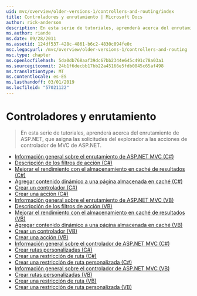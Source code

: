 ```yaml
---
uid: mvc/overview/older-versions-1/controllers-and-routing/index
title: Controladores y enrutamiento | Microsoft Docs
author: rick-anderson
description: En esta serie de tutoriales, aprenderá acerca del enrutamiento de ASP.NET, que asigna las solicitudes del explorador a las acciones de controlador de MVC de ASP.NET.
ms.author: riande
ms.date: 09/28/2011
ms.assetid: 124df537-428c-4861-b6c2-4830c094fe0c
msc.legacyurl: /mvc/overview/older-versions-1/controllers-and-routing
msc.type: chapter
ms.openlocfilehash: 5da0db768aaf39dc67bb2344e645c491c78a03a1
ms.sourcegitcommit: 24b1f6decbb17bb22a45166e5fdb0845c65af498
ms.translationtype: MT
ms.contentlocale: es-ES
ms.lasthandoff: 03/01/2019
ms.locfileid: "57021122"
---
```

<a name="controllers-and-routing"></a>Controladores y enrutamiento
====================
> En esta serie de tutoriales, aprenderá acerca del enrutamiento de ASP.NET, que asigna las solicitudes del explorador a las acciones de controlador de MVC de ASP.NET.


- [Información general sobre el enrutamiento de ASP.NET MVC (C#)](asp-net-mvc-routing-overview-cs.md)
- [Descripción de los filtros de acción (C#)](understanding-action-filters-cs.md)
- [Mejorar el rendimiento con el almacenamiento en caché de resultados (C#)](improving-performance-with-output-caching-cs.md)
- [Agregar contenido dinámico a una página almacenada en caché (C#)](adding-dynamic-content-to-a-cached-page-cs.md)
- [Crear un controlador (C#)](creating-a-controller-cs.md)
- [Crear una acción (C#)](creating-an-action-cs.md)
- [Información general sobre el enrutamiento de ASP.NET MVC (VB)](asp-net-mvc-routing-overview-vb.md)
- [Descripción de los filtros de acción (VB)](understanding-action-filters-vb.md)
- [Mejorar el rendimiento con el almacenamiento en caché de resultados (VB)](improving-performance-with-output-caching-vb.md)
- [Agregar contenido dinámico a una página almacenada en caché (VB)](adding-dynamic-content-to-a-cached-page-vb.md)
- [Crear un controlador (VB)](creating-a-controller-vb.md)
- [Crear una acción (VB)](creating-an-action-vb.md)
- [Información general sobre el controlador de ASP.NET MVC (C#)](aspnet-mvc-controllers-overview-cs.md)
- [Crear rutas personalizadas (C#)](creating-custom-routes-cs.md)
- [Crear una restricción de ruta (C#)](creating-a-route-constraint-cs.md)
- [Crear una restricción de ruta personalizada (C#)](creating-a-custom-route-constraint-cs.md)
- [Información general sobre el controlador de ASP.NET MVC (VB)](asp-net-mvc-controller-overview-vb.md)
- [Crear rutas personalizadas (VB)](creating-custom-routes-vb.md)
- [Crear una restricción de ruta (VB)](creating-a-route-constraint-vb.md)
- [Crear una restricción de ruta personalizada (VB)](creating-a-custom-route-constraint-vb.md)
